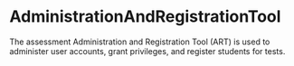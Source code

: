 # AdministrationAndRegistrationTool
The assessment Administration and Registration Tool (ART) is used to administer user accounts, grant privileges, and register students for tests.
